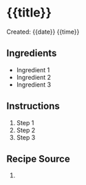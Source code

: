 # {{title}}
Created: {{date}} {{time}}

## Ingredients
- Ingredient 1
- Ingredient 2
- Ingredient 3

## Instructions
1. Step 1
2. Step 2
3. Step 3


## Recipe Source
1. 